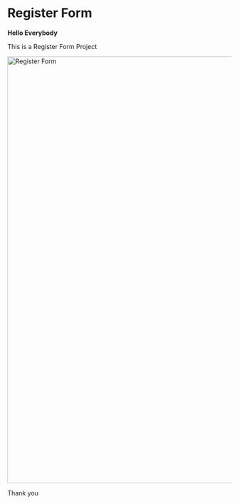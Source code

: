 # Register Form

<p><strong>Hello Everybody</strong></p>

<p>This is a Register Form Project</p>
<img width="960" alt="Register Form" src="https://user-images.githubusercontent.com/111524042/210179675-746c6d21-668d-4f51-b836-ba8f8ed80aa0.png">

Thank you
